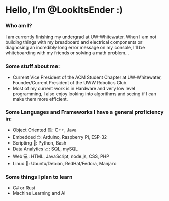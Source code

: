 <!DOCTYPE html>
<html lang='en'>
  <body> 
    <h1>Hello, I’m @LookItsEnder :)</h1>
    <section>
      <h3>Who am I?</h3>
      <p>I am currently finishing my undergrad at UW-Whitewater. When I am not building things with my breadboard and electrical components or diagnosing an incredibly long error message on my console, I'll be whiteboarding with my friends or solving a math problem...</p>
    </section>
    <section>
      <h3>Some stuff about me:</h3>
      <ul> 
        <li>Current Vice President of the ACM Student Chapter at UW-Whitewater, Founder/Current President of the UWW Robotics Club.</li>
        <li>Most of my current work is in Hardware and very low level programming, I also enjoy looking into algorithms and seeing if I can make them more efficient.</li>
      </ul>
    </section>
    <section>
      <h3>Some Languages and Frameworks I have a general proficiency in:</h3>
      <ul>
        <li>Object Oriented 🏗️: C++, Java</li>
        <li>Embedded 🤓: Arduino, Raspberry Pi, ESP-32</li>
        <li>Scripting 🐍: Python, Bash</li>
        <li>Data Analytics 📈: SQL, mySQL</li>
        <li>Web 💻: HTML, JavaScript, node.js, CSS, PHP</li>
        <li>Linux 🐧: Ubuntu/Debian, RedHat/Fedora, Manjaro</li>
      </ul>
      <h3>Some things I plan to learn</h3>  
      <ul>
        <li>C# or Rust</li>
        <li>Machine Learning and AI</li>
      </ul>
    </section>
  </body>
</html>
<!---
LookItsEnder/LookItsEnder is a ✨ special ✨ repository because its `README.md` (this file) appears on your GitHub profile.
You can click the Preview link to take a look at your changes.
--->
